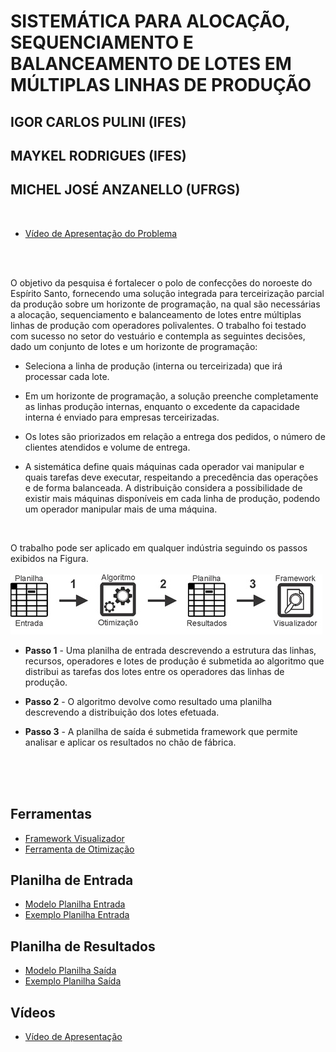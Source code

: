 # SISTEMÁTICA PARA ALOCAÇÃO, SEQUENCIAMENTO E BALANCEAMENTO DE LOTES EM MÚLTIPLAS LINHAS DE PRODUÇÃO

## IGOR CARLOS PULINI (IFES)
## MAYKEL RODRIGUES (IFES)
## MICHEL JOSÉ ANZANELLO (UFRGS)

<br />

* [Vídeo de Apresentação do Problema](https://youtu.be/cR1AG3cK8qU)

<br />

<br />O objetivo da pesquisa é fortalecer o polo de confecções do noroeste do Espírito Santo, fornecendo uma solução integrada para terceirização parcial da produção sobre um horizonte de programação, na qual são necessárias a alocação, sequenciamento e balanceamento de lotes entre múltiplas linhas de produção com operadores polivalentes. O trabalho foi testado com sucesso no setor do vestuário e contempla as seguintes decisões, dado um conjunto de lotes e um horizonte de programação:<br />
  
  + Seleciona a linha de produção (interna ou terceirizada) que irá processar cada lote. 
  
  + Em um horizonte de programação, a solução preenche completamente as linhas produção internas, enquanto o excedente da capacidade       interna é enviado para empresas terceirizadas.
 
  +	Os lotes são priorizados em relação a entrega dos pedidos, o número de clientes atendidos e volume de entrega.

  +	A sistemática define quais máquinas cada operador vai manipular e quais tarefas deve executar, respeitando a precedência das      operações e de forma balanceada. A distribuição considera a possibilidade de existir mais máquinas disponíveis em cada linha de produção, podendo um operador manipular mais de uma máquina.
<br />

O trabalho pode ser aplicado em qualquer indústria seguindo os passos exibidos na Figura.
<br/><br/>
![Passos para Utilização](/FIGURA1.png)
+ **Passo 1** - Uma planilha de entrada descrevendo a estrutura das linhas, recursos, operadores e lotes de produção é submetida ao algoritmo que distribui as tarefas dos lotes entre os operadores das linhas de produção.

+ **Passo 2** - O algoritmo devolve como resultado uma planilha descrevendo a distribuição dos lotes efetuada. 

+ **Passo 3** - A planilha de saída é submetida framework que permite analisar e aplicar os resultados no chão de fábrica. 
<br/><br/>


<br/><br/>
## Ferramentas
* [Framework Visualizador](https://igorcarlospulini.github.io/dist) 
* [Ferramenta de Otimização](https://www.dropbox.com/s/47i1xeaqjzj0xrd/NSGA.zip?dl=0)



## Planilha de Entrada 
* [Modelo Planilha Entrada](https://www.dropbox.com/s/o6vdqhi9obwdmes/Modelo%20Arquivo%20de%20Entrada.xlsx?dl=0)
* [Exemplo Planilha Entrada](https://www.dropbox.com/s/54ufpamgxg3x4ai/Exemplo%20Planilha%20Entrada.xls?dl=0)


## Planilha de Resultados 
* [Modelo Planilha Saída](https://www.dropbox.com/s/eo9cwg8ezfi3jy5/Modelo%20Arquivo%20Sa%C3%ADda.xlsx?dl=0)
* [Exemplo Planilha Saída](https://www.dropbox.com/s/4gt932czzb7ie7r/Exemplo%20Planilha%20Saida.xls?dl=0)


## Vídeos 
* [Vídeo de Apresentação](https://youtu.be/enSaedQ5Izc)


